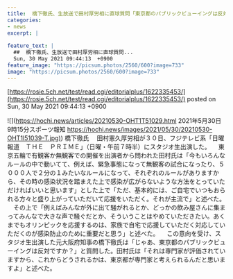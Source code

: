 ```yaml
---
title:  橋下徹氏、生放送で田村厚労相に直球質問「東京都のパブリックビューイングは反対ですか？」  
categories:
- news
excerpt: |
  
feature_text: |
  ##  橋下徹氏、生放送で田村厚労相に直球質問...
  Sun, 30 May 2021 09:44:13  +0900
feature_image: "https://picsum.photos/2560/600?image=733"
image: "https://picsum.photos/2560/600?image=733"
---
```


[https://rosie.5ch.net/test/read.cgi/editorialplus/1622335453/](https://rosie.5ch.net/test/read.cgi/editorialplus/1622335453/)
posted on Sun, 30 May 2021 09:44:13  +0900

<!--more-->

![](https://hochi.news/articles/20210530-OHT1T51029.html 2021年5月30日 9時15分スポーツ報知 [https://hochi.news/images/2021/05/30/20210530-OHT1I51039-T.jpg)](https://hochi.news/images/2021/05/30/20210530-OHT1I51039-T.jpg)) 橋下徹氏 　田村憲久厚労相が３０日、フジテレビ系「日曜報道　ＴＨＥ　ＰＲＩＭＥ」（日曜・午前７時半）にスタジオ生出演した。 　東京五輪で有観客か無観客での開催を出演者から問われた田村氏は「今もいろんなルールの中で動いてて、例えば、緊急事態になって無観客の試合になったり、５０００人で２分の１みたいなルールになって、それぞれのルールがありますから、その時の感染状況を踏まえた上で感染が広がらないような方法をとっていただければいいと思います」とした上で「ただ、基本的には、ご自宅でいつもおられる方々と盛り上がっていただいて応援をいただく。それが主流で」と述べた。 　その上で「例えばみんなが外に出て騒がれるとか、どっかの飲み屋さんに集まってみんなで大きな声で騒ぐだとか、そういうことはやめていただきたい。あくまでもオリンピックを応援するのは、家族で自宅で応援していただく対応していただくのが感染防止のために重要だと思う」と述べた。 　この意向を受け、スタジオ生出演した元大阪府知事の橋下徹氏は「じゃあ、東京都のパブリックビューイングは反対ですか？」と質問した。田村氏は「それは専門家が評価されていますから、これからどうされるかは、東京都が専門家と考えられるんだと思いますよ」と述べた。
